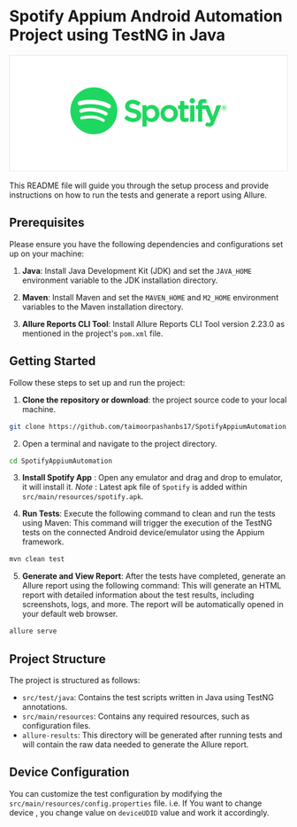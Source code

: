 # Spotify Appium Android Automation Project using TestNG in Java


![Logo](src/main/resources/spotify_logo.png)



This README file will guide you through the setup process and provide instructions on how to run the tests and generate a report using Allure.

## Prerequisites

Please ensure you have the following dependencies and configurations set up on your machine:

1. **Java**: Install Java Development Kit (JDK) and set the `JAVA_HOME` environment variable to the JDK installation directory.

2. **Maven**: Install Maven and set the `MAVEN_HOME` and `M2_HOME` environment variables to the Maven installation directory.

3. **Allure Reports CLI Tool**: Install Allure Reports CLI Tool version 2.23.0 as mentioned in the project's `pom.xml` file.

## Getting Started

Follow these steps to set up and run the project:

1. **Clone the repository or download**:  the project source code to your local machine.

``` sh
git clone https://github.com/taimoorpashanbs17/SpotifyAppiumAutomation.git
```

2. Open a terminal and navigate to the project directory.

```sh
cd SpotifyAppiumAutomation
```

3. **Install Spotify App** : Open any emulator and drag and drop to emulator, it will install it. 
*Note* : Latest apk file of `Spotify` is added within `src/main/resources/spotify.apk`.


4. **Run Tests**: Execute the following command to clean and run the tests using Maven:
This command will trigger the execution of the TestNG tests on the connected Android device/emulator using the Appium framework.

```sh
mvn clean test
```

5. **Generate and View Report**: After the tests have completed, generate an Allure report using the following command:
This will generate an HTML report with detailed information about the test results, including screenshots, logs, and more. The report will be automatically opened in your default web browser.

```sh
allure serve
```

## Project Structure

The project is structured as follows:

- `src/test/java`: Contains the test scripts written in Java using TestNG annotations.
- `src/main/resources`: Contains any required resources, such as configuration files.
- `allure-results`: This directory will be generated after running tests and will contain the raw data needed to generate the Allure report.

## Device Configuration

You can customize the test configuration by modifying the `src/main/resources/config.properties` file.
i.e. If You want to change device , you change value on `deviceUDID` value and work it accordingly.


